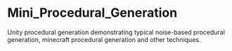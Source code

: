# Mini_Procedural_Generation
Unity procedural generation demonstrating typical noise-based procedural generation, minecraft procedural generation and other techniques.

